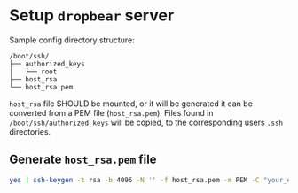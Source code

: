 # Setup ``dropbear`` server

Sample config directory structure:

```
/boot/ssh/
├── authorized_keys
│   └── root
├── host_rsa
└── host_rsa.pem
```

``host_rsa`` file SHOULD be mounted, or it will be generated
it can be converted from a PEM file (``host_rsa.pem``).
Files found in ``/boot/ssh/authorized_keys`` will be copied,
to the corresponding users ``.ssh`` directories.

## Generate ``host_rsa.pem`` file

```sh
yes | ssh-keygen -t rsa -b 4096 -N '' -f host_rsa.pem -m PEM -C "your_email@example.com"
```
